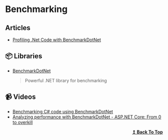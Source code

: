 # Benchmarking

## Articles
- [Profiling .Net Code with BenchmarkDotNet](https://adamsitnik.com/ETW-Profiler/)

## 📦 Libraries

- [BenchmarkDotNet](https://github.com/dotnet/BenchmarkDotNet)
  > Powerful .NET library for benchmarking

## 📹 Videos

- [Benchmarking C# code using BenchmarkDotNet](https://www.youtube.com/watch?v=EWmufbVF2A4)
- [Analyzing performance with BenchmarkDotNet - ASP.NET Core: From 0 to overkill](https://www.youtube.com/watch?v=8JOC8kN_WbU)

<div align="right">
  <b><a href="#contents">↥ Back To Top</a></b>
</div>

